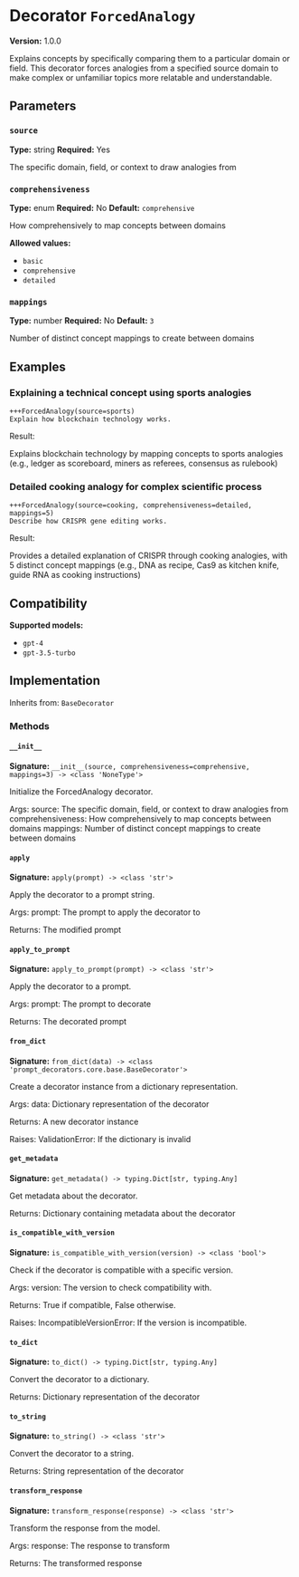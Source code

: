# Decorator `ForcedAnalogy`

**Version:** 1.0.0

Explains concepts by specifically comparing them to a particular domain or field. This decorator forces analogies from a specified source domain to make complex or unfamiliar topics more relatable and understandable.

## Parameters

### `source`

**Type:** string
**Required:** Yes

The specific domain, field, or context to draw analogies from

### `comprehensiveness`

**Type:** enum
**Required:** No
**Default:** `comprehensive`

How comprehensively to map concepts between domains

**Allowed values:**

- `basic`
- `comprehensive`
- `detailed`

### `mappings`

**Type:** number
**Required:** No
**Default:** `3`

Number of distinct concept mappings to create between domains

## Examples

### Explaining a technical concept using sports analogies

```
+++ForcedAnalogy(source=sports)
Explain how blockchain technology works.
```

Result:

Explains blockchain technology by mapping concepts to sports analogies (e.g., ledger as scoreboard, miners as referees, consensus as rulebook)

### Detailed cooking analogy for complex scientific process

```
+++ForcedAnalogy(source=cooking, comprehensiveness=detailed, mappings=5)
Describe how CRISPR gene editing works.
```

Result:

Provides a detailed explanation of CRISPR through cooking analogies, with 5 distinct concept mappings (e.g., DNA as recipe, Cas9 as kitchen knife, guide RNA as cooking instructions)

## Compatibility

**Supported models:**

- `gpt-4`
- `gpt-3.5-turbo`

## Implementation

Inherits from: `BaseDecorator`

### Methods

#### `__init__`

**Signature:** `__init__(source, comprehensiveness=comprehensive, mappings=3) -> <class 'NoneType'>`

Initialize the ForcedAnalogy decorator.

Args:
    source: The specific domain, field, or context to draw analogies from
    comprehensiveness: How comprehensively to map concepts between domains
    mappings: Number of distinct concept mappings to create between domains

#### `apply`

**Signature:** `apply(prompt) -> <class 'str'>`

Apply the decorator to a prompt string.

Args:
    prompt: The prompt to apply the decorator to


Returns:
    The modified prompt

#### `apply_to_prompt`

**Signature:** `apply_to_prompt(prompt) -> <class 'str'>`

Apply the decorator to a prompt.

Args:
    prompt: The prompt to decorate

Returns:
    The decorated prompt

#### `from_dict`

**Signature:** `from_dict(data) -> <class 'prompt_decorators.core.base.BaseDecorator'>`

Create a decorator instance from a dictionary representation.

Args:
    data: Dictionary representation of the decorator

Returns:
    A new decorator instance

Raises:
    ValidationError: If the dictionary is invalid

#### `get_metadata`

**Signature:** `get_metadata() -> typing.Dict[str, typing.Any]`

Get metadata about the decorator.

Returns:
    Dictionary containing metadata about the decorator

#### `is_compatible_with_version`

**Signature:** `is_compatible_with_version(version) -> <class 'bool'>`

Check if the decorator is compatible with a specific version.

Args:
    version: The version to check compatibility with.


Returns:
    True if compatible, False otherwise.


Raises:
    IncompatibleVersionError: If the version is incompatible.

#### `to_dict`

**Signature:** `to_dict() -> typing.Dict[str, typing.Any]`

Convert the decorator to a dictionary.

Returns:
    Dictionary representation of the decorator

#### `to_string`

**Signature:** `to_string() -> <class 'str'>`

Convert the decorator to a string.

Returns:
    String representation of the decorator

#### `transform_response`

**Signature:** `transform_response(response) -> <class 'str'>`

Transform the response from the model.

Args:
    response: The response to transform

Returns:
    The transformed response
